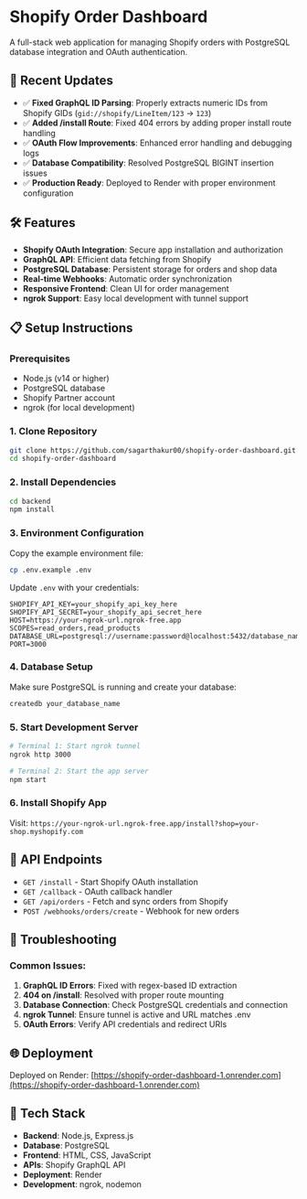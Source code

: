 # Shopify Order Dashboard

A full-stack web application for managing Shopify orders with PostgreSQL database integration and OAuth authentication.

## 🚀 Recent Updates

- ✅ **Fixed GraphQL ID Parsing**: Properly extracts numeric IDs from Shopify GIDs (`gid://shopify/LineItem/123` → `123`)
- ✅ **Added /install Route**: Fixed 404 errors by adding proper install route handling
- ✅ **OAuth Flow Improvements**: Enhanced error handling and debugging logs
- ✅ **Database Compatibility**: Resolved PostgreSQL BIGINT insertion issues
- ✅ **Production Ready**: Deployed to Render with proper environment configuration

## 🛠️ Features

- **Shopify OAuth Integration**: Secure app installation and authorization
- **GraphQL API**: Efficient data fetching from Shopify
- **PostgreSQL Database**: Persistent storage for orders and shop data
- **Real-time Webhooks**: Automatic order synchronization
- **Responsive Frontend**: Clean UI for order management
- **ngrok Support**: Easy local development with tunnel support

## 📋 Setup Instructions

### Prerequisites
- Node.js (v14 or higher)
- PostgreSQL database
- Shopify Partner account
- ngrok (for local development)

### 1. Clone Repository
```bash
git clone https://github.com/sagarthakur00/shopify-order-dashboard.git
cd shopify-order-dashboard
```

### 2. Install Dependencies
```bash
cd backend
npm install
```

### 3. Environment Configuration
Copy the example environment file:
```bash
cp .env.example .env
```

Update `.env` with your credentials:
```env
SHOPIFY_API_KEY=your_shopify_api_key_here
SHOPIFY_API_SECRET=your_shopify_api_secret_here
HOST=https://your-ngrok-url.ngrok-free.app
SCOPES=read_orders,read_products
DATABASE_URL=postgresql://username:password@localhost:5432/database_name
PORT=3000
```

### 4. Database Setup
Make sure PostgreSQL is running and create your database:
```bash
createdb your_database_name
```

### 5. Start Development Server
```bash
# Terminal 1: Start ngrok tunnel
ngrok http 3000

# Terminal 2: Start the app server
npm start
```

### 6. Install Shopify App
Visit: `https://your-ngrok-url.ngrok-free.app/install?shop=your-shop.myshopify.com`

## 🔧 API Endpoints

- `GET /install` - Start Shopify OAuth installation
- `GET /callback` - OAuth callback handler
- `GET /api/orders` - Fetch and sync orders from Shopify
- `POST /webhooks/orders/create` - Webhook for new orders

## 🐛 Troubleshooting

### Common Issues:

1. **GraphQL ID Errors**: Fixed with regex-based ID extraction
2. **404 on /install**: Resolved with proper route mounting
3. **Database Connection**: Check PostgreSQL credentials and connection
4. **ngrok Tunnel**: Ensure tunnel is active and URL matches .env
5. **OAuth Errors**: Verify API credentials and redirect URIs

## 🌐 Deployment

Deployed on Render: [https://shopify-order-dashboard-1.onrender.com](https://shopify-order-dashboard-1.onrender.com)

## 📝 Tech Stack

- **Backend**: Node.js, Express.js
- **Database**: PostgreSQL
- **Frontend**: HTML, CSS, JavaScript
- **APIs**: Shopify GraphQL API
- **Deployment**: Render
- **Development**: ngrok, nodemon
